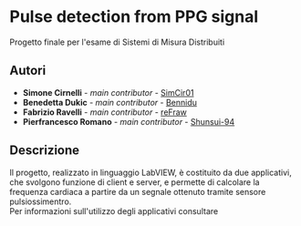 # Pulse detection from PPG signal
Progetto finale per l'esame di Sistemi di Misura Distribuiti  

## Autori
* **Simone Cirnelli** - *main contributor* - [SimCir01](https://github.com/SimCir01)
* **Benedetta Dukic** - *main contributor* - [Bennidu](https://github.com/Bennidu) 
* **Fabrizio Ravelli** - *main contributor* - [reFraw](https://github.com/reFraw)
* **Pierfrancesco Romano** - *main contributor* - [Shunsui-94](https://github.com/Shunsui-94)

## Descrizione
Il progetto, realizzato in linguaggio LabVIEW, è costituito da due applicativi, che svolgono funzione di client e server, e permette di calcolare la frequenza cardiaca a partire da un segnale ottenuto tramite sensore pulsiossimentro.  
Per informazioni sull'utilizzo degli applicativi consultare 
